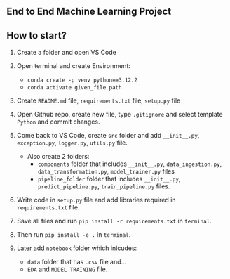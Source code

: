 ## End to End Machine Learning Project

## How to start?
1. Create a folder and open VS Code
2. Open terminal and create Environment:
    - ``` conda create -p venv python==3.12.2 ``` <br>
    - ``` conda activate given_file path ```
3. Create `README.md` file, `requirements.txt` file, `setup.py` file
4. Open Github repo, create new file, type `.gitignore` and select template `Python` and commit changes.

5. Come back to VS Code, create `src` folder and add `__init__.py`, `exception.py`, `logger.py`, `utils.py` file.
    - Also create 2 folders:
        - `components` folder that includes `__init__.py`, `data_ingestion.py`, `data_transformation.py`, `model_trainer.py` files
        - `pipeline_folder` folder that includes `__init__.py`, `predict_pipeline.py`, `train_pipeline.py` files.

6. Write code in `setup.py` file and add libraries required in `requirements.txt` file.
7. Save all files and run ```pip install -r requirements.txt``` in `terminal`.
8. Then run ```pip install -e .``` in `terminal`.

9. Later add `notebook` folder which inlcudes:
    - `data` folder that has `.csv` file and...
    - `EDA` and `MODEL TRAINING` file.